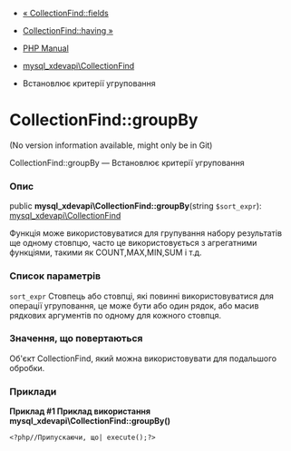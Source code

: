 - [« CollectionFind::fields](mysql-xdevapi-collectionfind.fields.md)
- [CollectionFind::having »](mysql-xdevapi-collectionfind.having.md)

- [PHP Manual](index.md)
- [mysql_xdevapi\CollectionFind](class.mysql-xdevapi-collectionfind.md)
- Встановлює критерії угруповання

# CollectionFind::groupBy

(No version information available, might only be in Git)

CollectionFind::groupBy — Встановлює критерії угруповання

### Опис

public **mysql_xdevapi\CollectionFind::groupBy**(string `$sort_expr`):
[mysql_xdevapi\CollectionFind](class.mysql-xdevapi-collectionfind.md)

Функція може використовуватися для групування набору результатів ще
одному стовпцю, часто це використовується з агрегатними функціями, такими
як COUNT,MAX,MIN,SUM і т.д.

### Список параметрів

`sort_expr`
Стовпець або стовпці, які повинні використовуватися для операції
угруповання, це може бути або один рядок, або масив рядкових
аргументів по одному для кожного стовпця.

### Значення, що повертаються

Об'єкт CollectionFind, який можна використовувати для подальшого
обробки.

### Приклади

**Приклад #1 Приклад використання
**mysql_xdevapi\CollectionFind::groupBy()****

` <?php//Припускаючи, що| execute();?> `
